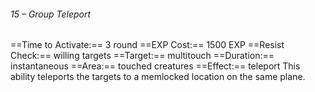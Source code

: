 ###### 15 – Group Teleport
==Time to Activate:== 3 round
==EXP Cost:== 1500 EXP
==Resist Check:== willing targets
==Target:== multitouch
==Duration:== instantaneous
==Area:== touched creatures
==Effect:== teleport
This ability teleports the targets to a memlocked location on the same plane.
